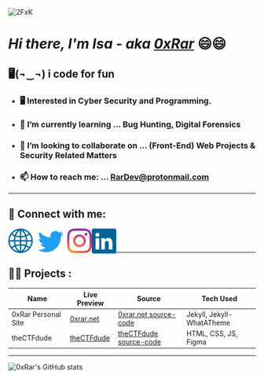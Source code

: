 ![2FxK](https://user-images.githubusercontent.com/33517160/131786458-c6b2febb-a911-4884-b95e-587a52648ac3.gif)

[website]: http://0xrar.net
[twitter]: https://twitter.com/fcv9_q
[instagram]: https://instagram.com/fcv9
[linkedin]: https://www.linkedin.com/in/isa-ebrahim-33b0b2219/
<!-- [email]: RarDev@protonmail.com -->


# <i>Hi there, I'm Isa - aka [0xRar][website]</i> 😄😄
## 🖥(¬‿¬) i code for fun
- ### 🖥 Interested in Cyber Security and Programming.

- ### 🌱 I’m currently learning ... **Bug Hunting, Digital Forensics**
- ### 👯 I’m looking to collaborate on ... **(Front-End) Web Projects & Security Related Matters**
- ### 📫 How to reach me: ... RarDev@protonmail.com
------------------------------------------
## 🔗 Connect with me:
[<img align="left" width="50px" src="https://raw.githubusercontent.com/0xRar/0xRar/43de129066894d5dd904315e87a0080d50c234d6/icons/Globe.svg"/>][website]
[<img align="left" width="70px" src="https://raw.githubusercontent.com/0xRar/0xRar/6e5db5cb365f440a9150d180506af538a0640a85/icons/Twitter.svg"/>][twitter]
[<img align="left" width="50px" src="https://raw.githubusercontent.com/0xRar/0xRar/43de129066894d5dd904315e87a0080d50c234d6/icons/Instagram.svg"/>][instagram]
[<img align="left" width="50px" src="https://raw.githubusercontent.com/0xRar/0xRar/6e5db5cb365f440a9150d180506af538a0640a85/icons/Linkedin.svg"/>][linkedin]

<br />
<br />

------------------------------------------

## 👷‍♂️ Projects : 
[theCTFdude]: https://thectfdude.github.io/TCD
[theCTFdude source-code]: https://github.com/thectfdude/TCD 

[0xrar.net]: http://0xrar.net
[0xrar.net source-code]: https://github.com/0xRar/0xrar.github.io

| Name                | Live Preview      | Source                   | Tech Used                 |
|---------------------|-------------------|--------------------------|---------------------------|
| 0xRar Personal Site |  [0xrar.net]      | [0xrar.net source-code]  | Jekyll, Jekyll-WhatATheme |
| theCTFdude          |  [theCTFdude]     | [theCTFdude source-code] | HTML, CSS, JS, Figma      |

------------------------------------------

![0xRar's GitHub stats](https://github-readme-stats.vercel.app/api?username=0xRar&show_icons=true&theme=synthwave)
